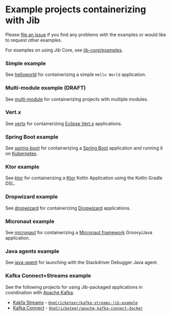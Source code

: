 # Example projects containerizing with Jib

Please [file an issue](/../../issues/new) if you find any problems with the examples or would like to request other examples.

For examples on using Jib Core, see [jib-core/examples](../jib-core/examples).

### Simple example

See [helloworld](helloworld) for containerizing a simple `Hello World` application.

### Multi-module example (DRAFT)

See [multi-module](multi-module) for containerizing projects with multiple modules.

### Vert.x

See [vertx](vertx) for containerizing [Eclipse Vert.x](https://vertx.io/) applications.

### Spring Boot example

See [spring-boot](spring-boot) for containerizing a [Spring Boot](https://spring.io/projects/spring-boot) application and running it on [Kubernetes](https://kubernetes.io).

### Ktor example

See [ktor](ktor) for containerizing a [Ktor](https://ktor.io) Kotlin Application using the Kotlin Gradle DSL.

### Dropwizard example

See [dropwizard](dropwizard) for containerizing [Dropwizard](https://dropwizard.io) applications.

### Micronaut example

See [micronaut](micronaut) for containerizing a [Micronaut framework](https://micronaut.io/) Groovy/Java application.

### Java agents example

See [java-agent](java-agent) for launching with the Stackdriver Debugger Java agent.

### Kafka Connect+Streams example

See the following projects for using Jib-packaged applications in coordination with [Apache Kafka](http://kafka.apache.org/documentation).
  - [Kakfa Streams](http://kafka.apache.org/documentation/streams) - [`OneCricketeer/kafka-streams-jib-example`](https://github.com/OneCricketeer/kafka-streams-jib-example)
  - [Kafka Connect](http://kafka.apache.org/documentation#connect) - [`OneCricketeer/apache-kafka-connect-docker`](https://github.com/OneCricketeer/apache-kafka-connect-docker)
